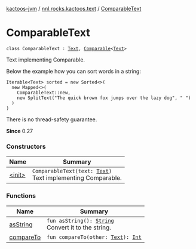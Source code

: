 [kactoos-jvm](../../index.md) / [nnl.rocks.kactoos.text](../index.md) / [ComparableText](./index.md)

# ComparableText

`class ComparableText : `[`Text`](../../nnl.rocks.kactoos/-text/index.md)`, `[`Comparable`](https://kotlinlang.org/api/latest/jvm/stdlib/kotlin/-comparable/index.html)`<`[`Text`](../../nnl.rocks.kactoos/-text/index.md)`>`

Text implementing Comparable.

Below the example how you can sort words in a string:

```
Iterable<Text> sorted = new Sorted<>(
  new Mapped<>(
    ComparableText::new,
    new SplitText("The quick brown fox jumps over the lazy dog", " ")
  )
)
```

There is no thread-safety guarantee.

**Since**
0.27

### Constructors

| Name | Summary |
|---|---|
| [&lt;init&gt;](-init-.md) | `ComparableText(text: `[`Text`](../../nnl.rocks.kactoos/-text/index.md)`)`<br>Text implementing Comparable. |

### Functions

| Name | Summary |
|---|---|
| [asString](as-string.md) | `fun asString(): `[`String`](https://kotlinlang.org/api/latest/jvm/stdlib/kotlin/-string/index.html)<br>Convert it to the string. |
| [compareTo](compare-to.md) | `fun compareTo(other: `[`Text`](../../nnl.rocks.kactoos/-text/index.md)`): `[`Int`](https://kotlinlang.org/api/latest/jvm/stdlib/kotlin/-int/index.html) |
